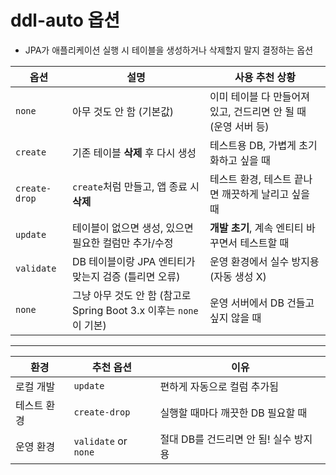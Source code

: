 # ddl-auto 옵션
- JPA가 애플리케이션 실행 시 테이블을 생성하거나 삭제할지 말지 결정하는 옵션

| 옵션            | 설명                                                | 사용 추천 상황                               |
| ------------- | ------------------------------------------------- | -------------------------------------- |
| `none`        | 아무 것도 안 함 (기본값)                                   | 이미 테이블 다 만들어져 있고, 건드리면 안 될 때 (운영 서버 등) |
| `create`      | 기존 테이블 **삭제** 후 다시 생성                             | 테스트용 DB, 가볍게 초기화하고 싶을 때                |
| `create-drop` | `create`처럼 만들고, 앱 종료 시 **삭제**                     | 테스트 환경, 테스트 끝나면 깨끗하게 날리고 싶을 때          |
| `update`      | 테이블이 없으면 생성, 있으면 필요한 컬럼만 추가/수정                    | **개발 초기**, 계속 엔티티 바꾸면서 테스트할 때          |
| `validate`    | DB 테이블이랑 JPA 엔티티가 맞는지 검증 (틀리면 오류)                 | 운영 환경에서 실수 방지용 (자동 생성 X)               |
| `none`        | 그냥 아무 것도 안 함 (참고로 Spring Boot 3.x 이후는 `none`이 기본) | 운영 서버에서 DB 건들고 싶지 않을 때                 |

----

| 환경     | 추천 옵션                | 이유                      |
| ------ | -------------------- | ----------------------- |
| 로컬 개발  | `update`             | 편하게 자동으로 컬럼 추가됨         |
| 테스트 환경 | `create-drop`        | 실행할 때마다 깨끗한 DB 필요할 때    |
| 운영 환경  | `validate` or `none` | 절대 DB를 건드리면 안 됨! 실수 방지용 |
